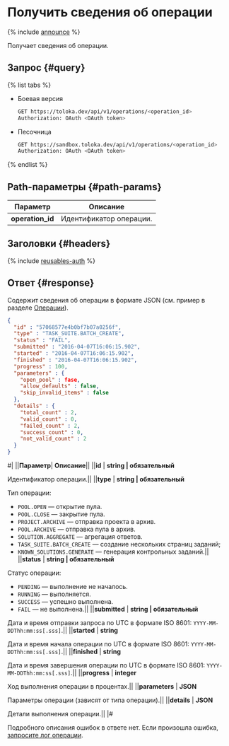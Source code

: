 # Получить сведения об операции

{% include [announce](../_includes/announce.md) %}

Получает сведения об операции.

## Запрос {#query}

{% list tabs %}

- Боевая версия

    ```bash
    GET https://toloka.dev/api/v1/operations/<operation_id>
    Authorization: OAuth <OAuth token>
    ```

- Песочница

    ```bash
    GET https://sandbox.toloka.dev/api/v1/operations/<operation_id>
    Authorization: OAuth <OAuth token>
    ```

{% endlist %}

## Path-параметры {#path-params}

Параметр | Описание
----- | -----
**operation_id** | Идентификатор операции.

## Заголовки {#headers}

{% include [reusables-auth](../_includes/reusables/id-reusables/auth.md) %}

## Ответ {#response}

Содержит сведения об операции в формате JSON (см. пример в разделе [Операции](operations.md)).

```json
{
  "id" : "57068577e4b0bf7b07a0256f",
  "type" : "TASK_SUITE.BATCH_CREATE",
  "status" : "FAIL",
  "submitted" : "2016-04-07T16:06:15.902",
  "started" : "2016-04-07T16:06:15.902",
  "finished" : "2016-04-07T16:06:15.902",
  "progress" : 100,
  "parameters" : {
    "open_pool" : fase,
    "allow_defaults" : false,
    "skip_invalid_items" : false
  },
  "details" : {
    "total_count" : 2,
    "valid_count" : 0,
    "failed_count" : 2,
    "success_count" : 0,
    "not_valid_count" : 2
  }
}
```

#|
||**Параметр**| **Описание**||
||**id** | **string \| обязательный**

Идентификатор операции.||
||**type** | **string \| обязательный**

Тип операции:

- `POOL.OPEN` — открытие пула.
- `POOL.CLOSE` — закрытие пула.
- `PROJECT.ARCHIVE` — отправка проекта в архив.
- `POOL.ARCHIVE` — отправка пула в архив.
- `SOLUTION.AGGREGATE` — агрегация ответов.
- `TASK_SUITE.BATCH_CREATE` — создание нескольких страниц заданий;
- `KNOWN_SOLUTIONS.GENERATE` — генерация контрольных заданий.||
||**status** | **string \| обязательный**

Статус операции:

- `PENDING` — выполнение не началось.
- `RUNNING` — выполняется.
- `SUCCESS` — успешно выполнена.
- `FAIL` — не выполнена.||
||**submitted** | **string \| обязательный**

Дата и время отправки запроса по UTC в формате ISO 8601: `YYYY-MM-DDThh:mm:ss[.sss]`.||
||**started** | **string**

Дата и время начала операции по UTC в формате ISO 8601: `YYYY-MM-DDThh:mm:ss[.sss]`.||
||**finished** | **string**

Дата и время завершения операции по UTC в формате ISO 8601: `YYYY-MM-DDThh:mm:ss[.sss]`.||
||**progress** | **integer**

Ход выполнения операции в процентах.||
||**parameters** | **JSON**

Параметры операции (зависят от типа операции).||
||**details** | **JSON**

Детали выполнения операции.||
|#

Подробного описания ошибок в ответе нет. Если произошла ошибка, [запросите лог операции](get-operation-log.md).